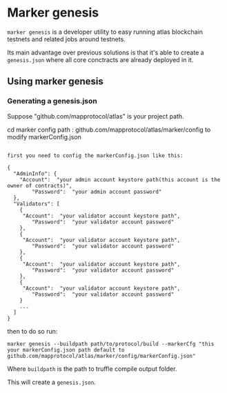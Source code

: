 # Marker genesis

`marker genesis` is a developer utility to easy running atlas blockchain testnets and related jobs around testnets.

Its main advantage over previous solutions is that it's able to create a `genesis.json` where all core conctracts are
already deployed in it.

## Using marker genesis

### Generating a genesis.json

Suppose "github.com/mapprotocol/atlas" is your project path.

cd marker config path : github.com/mapprotocol/atlas/marker/config to modify markerConfig.json

```shell

first you need to config the markerConfig.json like this:

{
  "AdminInfo": {
    "Account":  "your admin account keystore path(this account is the owner of contracts)",
        "Password":  "your admin account password"
  },
  "Validators": [
    {
     "Account":  "your validator account keystore path",
        "Password":  "your validator account password"
    },
    {
     "Account":  "your validator account keystore path",
        "Password":  "your validator account password"
    },
    {
     "Account":  "your validator account keystore path",
        "Password":  "your validator account password"
    },
    {
     "Account":  "your validator account keystore path",
        "Password":  "your validator account password"
    }
    ...
  ]
}
```

then to do so run:

```shell
marker genesis --buildpath path/to/protocol/build --markerCfg "this your markerConfig.json path default to github.com/mapprotocol/atlas/marker/config/markerConfig.json"
```

Where `buildpath` is the path to truffle compile output folder.

This will create a `genesis.json`.
